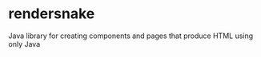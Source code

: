 rendersnake
===========

Java library for creating components and pages that produce HTML using only Java
